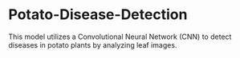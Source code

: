 # Potato-Disease-Detection
This model utilizes a Convolutional Neural Network (CNN) to detect diseases in potato plants by analyzing leaf images.
